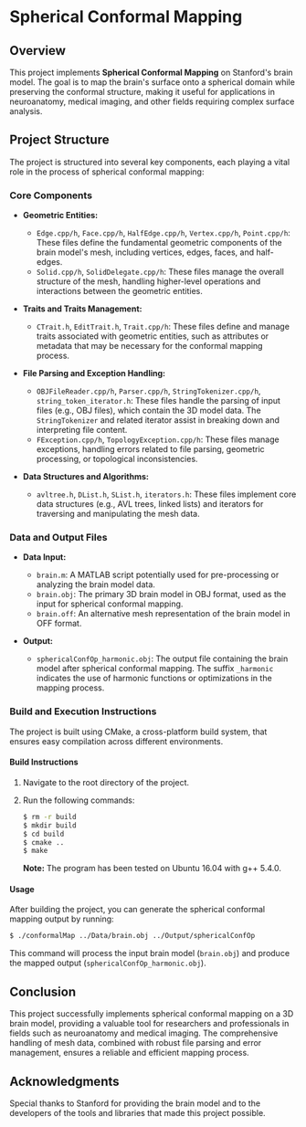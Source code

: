 # Spherical Conformal Mapping

## Overview

This project implements **Spherical Conformal Mapping** on Stanford's brain model. The goal is to map the brain's surface onto a spherical domain while preserving the conformal structure, making it useful for applications in neuroanatomy, medical imaging, and other fields requiring complex surface analysis.

## Project Structure

The project is structured into several key components, each playing a vital role in the process of spherical conformal mapping:

### Core Components

- **Geometric Entities:**
  - `Edge.cpp/h`, `Face.cpp/h`, `HalfEdge.cpp/h`, `Vertex.cpp/h`, `Point.cpp/h`: These files define the fundamental geometric components of the brain model's mesh, including vertices, edges, faces, and half-edges.
  - `Solid.cpp/h`, `SolidDelegate.cpp/h`: These files manage the overall structure of the mesh, handling higher-level operations and interactions between the geometric entities.

- **Traits and Traits Management:**
  - `CTrait.h`, `EditTrait.h`, `Trait.cpp/h`: These files define and manage traits associated with geometric entities, such as attributes or metadata that may be necessary for the conformal mapping process.

- **File Parsing and Exception Handling:**
  - `OBJFileReader.cpp/h`, `Parser.cpp/h`, `StringTokenizer.cpp/h`, `string_token_iterator.h`: These files handle the parsing of input files (e.g., OBJ files), which contain the 3D model data. The `StringTokenizer` and related iterator assist in breaking down and interpreting file content.
  - `FException.cpp/h`, `TopologyException.cpp/h`: These files manage exceptions, handling errors related to file parsing, geometric processing, or topological inconsistencies.

- **Data Structures and Algorithms:**
  - `avltree.h`, `DList.h`, `SList.h`, `iterators.h`: These files implement core data structures (e.g., AVL trees, linked lists) and iterators for traversing and manipulating the mesh data.

### Data and Output Files

- **Data Input:**
  - `brain.m`: A MATLAB script potentially used for pre-processing or analyzing the brain model data.
  - `brain.obj`: The primary 3D brain model in OBJ format, used as the input for spherical conformal mapping.
  - `brain.off`: An alternative mesh representation of the brain model in OFF format.

- **Output:**
  - `sphericalConfOp_harmonic.obj`: The output file containing the brain model after spherical conformal mapping. The suffix `_harmonic` indicates the use of harmonic functions or optimizations in the mapping process.

### Build and Execution Instructions

The project is built using CMake, a cross-platform build system, that ensures easy compilation across different environments.

#### Build Instructions

1. Navigate to the root directory of the project.
2. Run the following commands:

   ```bash
   $ rm -r build
   $ mkdir build
   $ cd build
   $ cmake ..
   $ make
   ```

   **Note:** The program has been tested on Ubuntu 16.04 with g++ 5.4.0.

#### Usage

After building the project, you can generate the spherical conformal mapping output by running:

```bash
$ ./conformalMap ../Data/brain.obj ../Output/sphericalConfOp
```

This command will process the input brain model (`brain.obj`) and produce the mapped output (`sphericalConfOp_harmonic.obj`).

## Conclusion

This project successfully implements spherical conformal mapping on a 3D brain model, providing a valuable tool for researchers and professionals in fields such as neuroanatomy and medical imaging. The comprehensive handling of mesh data, combined with robust file parsing and error management, ensures a reliable and efficient mapping process.

## Acknowledgments

Special thanks to Stanford for providing the brain model and to the developers of the tools and libraries that made this project possible.
